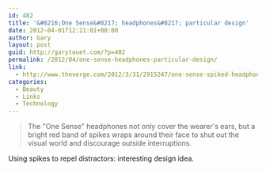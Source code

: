 ```yaml
---
id: 482
title: '&#8216;One Sense&#8217; headphones&#8217; particular design'
date: 2012-04-01T12:21:01+00:00
author: Gary
layout: post
guid: http://garytouet.com/?p=482
permalink: /2012/04/one-sense-headphones-particular-design/
link:
  - http://www.theverge.com/2012/3/31/2915247/one-sense-spiked-headphones-joe-doucet
categories:
  - Beauty
  - Links
  - Technology
---
```


<blockquote>The "One Sense" headphones not only cover the wearer's ears, but a bright red band of spikes wraps around their face to shut out the visual world and discourage outside interruptions.</blockquote>

Using spikes to repel distractors: interesting design idea.

